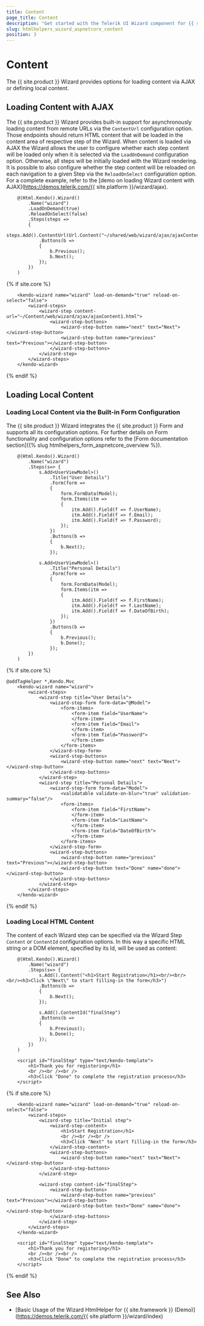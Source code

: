 ```yaml
---
title: Content
page_title: Content
description: "Get started with the Telerik UI Wizard component for {{ site.framework }} and learn how to set its content."
slug: htmlhelpers_wizard_aspnetcore_content
position: 3
---
```


# Content

The {{ site.product }} Wizard provides options for loading content via AJAX or defining local content.

## Loading Content with AJAX

The {{ site.product }} Wizard provides built-in support for asynchronously loading content from remote URLs via the `ContentUrl` configuration option. Those endpoints should return HTML content that will be loaded in the content area of respective step of the Wizard. When content is loaded via AJAX the Wizard allows the user to configure whether each step content will be loaded only when it is selected via the `LoadOnDemand` configuration option. Otherwise, all steps will be initially loaded with the Wizard rendering. It is possible to also configure whether the step content will be reloaded on each navigation to a given Step via the `ReloadOnSelect` configuration option.
For a complete example, refer to the [demo on loading Wizard content with AJAX](https://demos.telerik.com/{{ site.platform }}/wizard/ajax).

```HtmlHelper
    @(Html.Kendo().Wizard()
        .Name("wizard")
        .LoadOnDemand(true)
        .ReloadOnSelect(false)
        .Steps(steps =>
        {
            steps.Add().ContentUrl(Url.Content("~/shared/web/wizard/ajax/ajaxContent1.html"))
            .Buttons(b =>
            {
                b.Previous();
                b.Next();
            });
        })
    )
```
{% if site.core %}
```TagHelper
    <kendo-wizard name="wizard" load-on-demand="true" reload-on-select="false">
        <wizard-steps>
            <wizard-step content-url="~/Content/web/wizard/ajax/ajaxContent1.html">
                <wizard-step-buttons>
                    <wizard-step-button name="next" text="Next"></wizard-step-button>
                    <wizard-step-button name="previous" text="Previous"></wizard-step-button>
                </wizard-step-buttons>
            </wizard-step>
        </wizard-steps>
    </kendo-wizard>
```
{% endif %}

## Loading Local Content

### Loading Local Content via the Built-in Form Configuration

The {{ site.product }} Wizard integrates the {{ site.product }} Form and supports all its configuration options. For further details on Form functionality and configuration options refer to the [Form documentation section]({% slug htmlhelpers_form_aspnetcore_overview %}).

```HtmlHelper
    @(Html.Kendo().Wizard()
        .Name("wizard")
        .Steps(s=> {
            s.Add<UserViewModel>()
                .Title("User Details")
                .Form(form =>
                {
                    form.FormData(Model);
                    form.Items(itm =>
                    {
                        itm.Add().Field(f => f.UserName);
                        itm.Add().Field(f => f.Email);
                        itm.Add().Field(f => f.Password);
                    });
                })
                .Buttons(b =>
                {
                    b.Next();
                });

            s.Add<UserViewModel>()
                .Title("Personal Details")
                .Form(form =>
                {
                    form.FormData(Model);
                    form.Items(itm =>
                    {
                        itm.Add().Field(f => f.FirstName);
                        itm.Add().Field(f => f.LastName);
                        itm.Add().Field(f => f.DateOfBirth);
                    });
                })
                .Buttons(b =>
                {
                    b.Previous();
                    b.Done();
                });
        })
    )
```
{% if site.core %}
```TagHelper
@addTagHelper *,Kendo.Mvc
    <kendo-wizard name="wizard">
        <wizard-steps>
            <wizard-step title="User Details">
                <wizard-step-form form-data="@Model">
                    <form-items>
                        <form-item field="UserName">
                        </form-item>
                        <form-item field="Email">
                        </form-item>
                        <form-item field="Password">
                        </form-item>
                    </form-items>
                </wizard-step-form>
                <wizard-step-buttons>
                    <wizard-step-button name="next" text="Next"></wizard-step-button>
                </wizard-step-buttons>
            </wizard-step>
            <wizard-step title="Personal Details">
                <wizard-step-form form-data="Model">
                    <validatable validate-on-blur="true" validation-summary="false"/>
                    <form-items>
                        <form-item field="FirstName">
                        </form-item>
                        <form-item field="LastName">
                        </form-item>
                        <form-item field="DateOfBirth">
                        </form-item>
                    </form-items>
                </wizard-step-form>
                <wizard-step-buttons>
                    <wizard-step-button name="previous" text="Previous"></wizard-step-button>
                    <wizard-step-button text="Done" name="done"></wizard-step-button>
                </wizard-step-buttons>
            </wizard-step>
        </wizard-steps>
    </kendo-wizard>
```
{% endif %}

### Loading Local HTML Content

The content of each Wizard step can be specified via the Wizard Step `Content` or `ContentId` configuration options. In this way a specific HTML string or a DOM element, specified by its Id, will be used as content:

```HtmlHelper
    @(Html.Kendo().Wizard()
        .Name("wizard")
        .Steps(s=> {
            s.Add().Content("<h1>Start Registration</h1><br/><br/><br/><h3>Click \"Next\" to start filling-in the form</h3>")
            .Buttons(b =>
            {
                b.Next();
            });

            s.Add().ContentId("finalStep")
            .Buttons(b =>
            {
                b.Previous();
                b.Done();
            });
        })
    )

    <script id="finalStep" type="text/kendo-template">
        <h1>Thank you for registering</h1>
        <br /><br /><br />
        <h3>Click "Done" to complete the registration process</h3>
    </script>
```
{% if site.core %}
```TagHelper
    <kendo-wizard name="wizard" load-on-demand="true" reload-on-select="false">
        <wizard-steps>
            <wizard-step title="Initial step">
                <wizard-step-content>
                    <h1>Start Registration</h1>
                    <br /><br /><br />
                    <h3>Click "Next" to start filling-in the form</h3>
                </wizard-step-content>
                <wizard-step-buttons>
                    <wizard-step-button name="next" text="Next"></wizard-step-button>
                </wizard-step-buttons>
            </wizard-step>
    
            <wizard-step content-id="finalStep">
                <wizard-step-buttons>
                    <wizard-step-button name="previous" text="Previous"></wizard-step-button>
                    <wizard-step-button text="Done" name="done"></wizard-step-button>
                </wizard-step-buttons>
            </wizard-step>
        </wizard-steps>
    </kendo-wizard>

    <script id="finalStep" type="text/kendo-template">
        <h1>Thank you for registering</h1>
        <br /><br /><br />
        <h3>Click "Done" to complete the registration process</h3>
    </script>
```
{% endif %}

## See Also

* [Basic Usage of the Wizard HtmlHelper for {{ site.framework }} (Demo)](https://demos.telerik.com/{{ site.platform }}/wizard/index)
